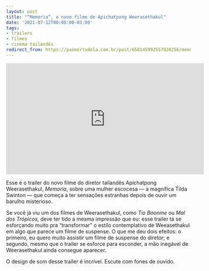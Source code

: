 ```yaml
---
layout: post
title: "“Memoria”, o novo filme de Apichatpong Weerasethakul"
date: '2021-07-12T00:00:00-03:00'
tags:
- trailers
- filmes
- cinema tailandês
redirect_from: https://paomortadela.com.br/post/658145992557920256/memoria-o-novo-filme-de-apichatpong
---
```

<iframe id="youtube_iframe" src="https://www.youtube.com/embed/PDU6B93ltds?feature=oembed&amp;enablejsapi=1&amp;origin=https://safe.txmblr.com&amp;wmode=opaque" allow="accelerometer; autoplay; clipboard-write; encrypted-media; gyroscope; picture-in-picture" allowfullscreen="" width="540" height="303" frameborder="0"></iframe>

Esse é o trailer do novo filme do diretor tailandês Apichatpong Weerasethakul, _Memoria_, sobre uma mulher escocesa — a magnífica Tilda Swinton — que começa a ter sensações estranhas depois de ouvir um barulho misterioso.

Se você já viu um dos filmes de Weerasethakul, como _Tio Boonme_ ou _Mal dos Trópicos,_ deve ter tido a mesma impressão que eu: esse trailer tá se esforçando muito pra “transformar” o estilo contemplativo de Weeasethakul em algo que parece um filme de suspense. O que me deu dois efeitos: o primeiro, eu quero muito assistir um filme de suspense do diretor; e segundo, mesmo que o trailer se esforce para esconder, a mão inegável de Weerasethakul ainda consegue aparecer.

O design de som desse trailer é incrível. Escute com fones de ouvido.

